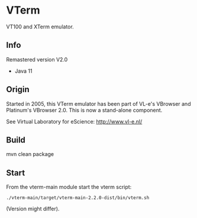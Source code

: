 VTerm
===
VT100 and XTerm emulator.


Info
---
Remastered version V2.0
- Java 11


Origin
---
Started in 2005, this VTerm emulator has been part of VL-e's VBrowser and Platinum's VBrowser 2.0.
This is now a stand-alone component.

See Virtual Laboratory for eScience: http://www.vl-e.nl/

Build
---
mvn clean package


Start
---
From the vterm-main module start the vterm script:

    ./vterm-main/target/vterm-main-2.2.0-dist/bin/vterm.sh

(Version might differ).
